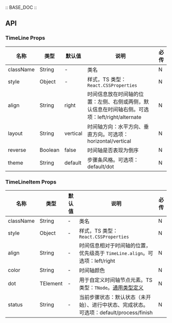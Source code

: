 :: BASE_DOC ::

## API

### TimeLine Props

名称 | 类型 | 默认值 | 说明 | 必传
-- | -- | -- | -- | --
className | String | - | 类名 | N
style | Object | - | 样式，TS 类型：`React.CSSProperties` | N
align | String | right | 时间信息放在时间轴的位置：左侧、右侧或两侧，默认信息在时间轴右侧。可选项：left/right/alternate | N
layout | String | vertical | 时间轴方向：水平方向、垂直方向。可选项：horizontal/vertical | N
reverse | Boolean | false | 时间轴是否表现为倒序 | N
theme | String | default | 步骤条风格。可选项：default/dot | N

### TimeLineItem Props

名称 | 类型 | 默认值 | 说明 | 必传
-- | -- | -- | -- | --
className | String | - | 类名 | N
style | Object | - | 样式，TS 类型：`React.CSSProperties` | N
align | String | - | 时间信息相对于时间轴的位置，优先级高于 `TimeLine.align`。可选项：left/right | N
color | String | - | 时间轴颜色 | N
dot | TElement | - | 用于自定义时间轴节点元素。TS 类型：`TNode`。[通用类型定义](https://github.com/Tencent/tdesign-react/blob/develop/src/common.ts) | N
status | String | - | 当前步骤状态：默认状态（未开始）、进行中状态、完成状态。可选项：default/process/finish | N
